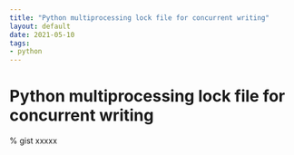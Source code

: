 ```yaml
---
title: "Python multiprocessing lock file for concurrent writing"
layout: default
date: 2021-05-10
tags:
- python
---
```


# Python multiprocessing lock file for concurrent writing

% gist xxxxx
